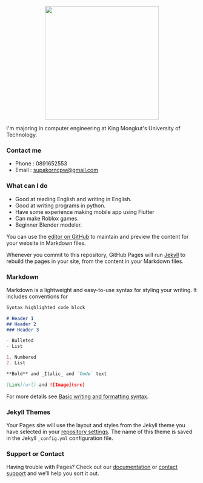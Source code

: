 <p align="center"><img src="https://scontent.fbkk22-2.fna.fbcdn.net/v/t1.6435-9/66019204_1200052950151313_4783069094872088576_n.jpg?_nc_cat=105&ccb=1-7&_nc_sid=8bfeb9&_nc_eui2=AeEvzqAWV26M61-AbfzPZ2ta-itsWJHSqtL6K2xYkdKq0mPyd15juF_5jPcKIGTu5XFURPGNmYDPdGIcGqIdUBsq&_nc_ohc=YYidu7tlNv8AX-07nhn&tn=8Cs7s271MzTJDl4k&_nc_ht=scontent.fbkk22-2.fna&oh=00_AT85ZZ2dJ50-F99FeqA4hbTQlaGL5_ea_hNik1PPPlGMqw&oe=62FE78D5" width="300"></p>

 
I'm majoring in computer engineering at King Mongkut's University of Technology.

### Contact me 
- Phone : 0891652553
- Email : supakorncpw@gmail.com

### What can I do
- Good at reading English and writing in English.
- Good at writing programs in python.
- Have some experience making mobile app using Flutter
- Can make Roblox games.
- Beginner Blender modeler.

You can use the [editor on GitHub](https://github.com/SupakornPholsiri/SupakornPholsiri.github.io/edit/main/README.md) to maintain and preview the content for your website in Markdown files.

Whenever you commit to this repository, GitHub Pages will run [Jekyll](https://jekyllrb.com/) to rebuild the pages in your site, from the content in your Markdown files.

### Markdown

Markdown is a lightweight and easy-to-use syntax for styling your writing. It includes conventions for

```markdown
Syntax highlighted code block

# Header 1
## Header 2
### Header 3

- Bulleted
- List

1. Numbered
2. List

**Bold** and _Italic_ and `Code` text

[Link](url) and ![Image](src)
```

For more details see [Basic writing and formatting syntax](https://docs.github.com/en/github/writing-on-github/getting-started-with-writing-and-formatting-on-github/basic-writing-and-formatting-syntax).

### Jekyll Themes

Your Pages site will use the layout and styles from the Jekyll theme you have selected in your [repository settings](https://github.com/SupakornPholsiri/SupakornPholsiri.github.io/settings/pages). The name of this theme is saved in the Jekyll `_config.yml` configuration file.

### Support or Contact

Having trouble with Pages? Check out our [documentation](https://docs.github.com/categories/github-pages-basics/) or [contact support](https://support.github.com/contact) and we’ll help you sort it out.
